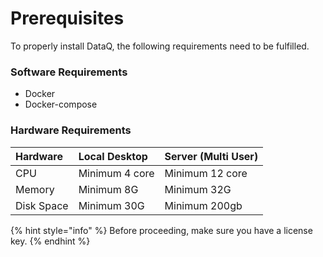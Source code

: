 # Prerequisites

To properly install DataQ, the following requirements need to be fulfilled.

### Software Requirements

* Docker
* Docker-compose

### Hardware Requirements

| **Hardware** | **Local Desktop** | **Server \(Multi User\)**  |
| :--- | :--- | :--- |
| CPU | Minimum 4 core | Minimum 12 core |
| Memory | Minimum 8G | Minimum 32G |
| Disk Space | Minimum 30G | Minimum 200gb |

{% hint style="info" %}
Before proceeding, make sure you have a license key.
{% endhint %}




